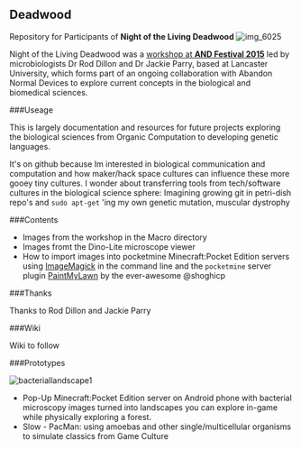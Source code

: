 
## Deadwood
Repository for Participants of **Night of the Living Deadwood**
![img_6025](https://cloud.githubusercontent.com/assets/128456/9980973/845b18ee-5fa5-11e5-93c1-f8c789761259.JPG)

Night of the Living Deadwood was a [workshop at **AND Festival 2015**](http://www.andfestival.org.uk/events/night-of-the-living-deadwood/) led by microbiologists Dr Rod Dillon and Dr Jackie Parry, based at Lancaster University, which forms part of an ongoing collaboration with Abandon Normal Devices to explore current concepts in the biological and biomedical sciences.

###Useage

This is largely documentation and resources for future projects exploring the biological sciences from Organic Computation to developing genetic languages.

It's on github because Im interested in biological communication and computation and how maker/hack space cultures can influence these more gooey tiny cultures. I wonder about transferring tools from tech/software cultures in the biological science sphere: Imagining growing git in petri-dish repo's and `sudo apt-get` 'ing my own genetic mutation, muscular dystrophy

###Contents

 * Images from the workshop in the Macro directory
 * Images fromt the Dino-Lite microscope viewer
 * How to import images into pocketmine Minecraft:Pocket Edition servers using [ImageMagick](http://www.imagemagick.org/script/convert.php) in the command line and the `pocketmine` server plugin [PaintMyLawn](https://forums.pocketmine.net/plugins/paintmylawn.646/) by the ever-awesome @shoghicp

###Thanks

Thanks to Rod Dillon and Jackie Parry

###Wiki

Wiki to follow

###Prototypes

![bacteriallandscape1](https://cloud.githubusercontent.com/assets/128456/9980964/2d3e6020-5fa5-11e5-8afe-fb549b5c05d5.png)
 
 * Pop-Up Minecraft:Pocket Edition server on Android phone with bacterial microscopy images turned into landscapes you can explore in-game while physically exploring a forest.
 * Slow - PacMan: using amoebas and other single/multicellular organisms to simulate classics from Game Culture

